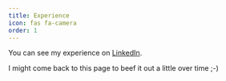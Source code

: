 ```yaml
---
title: Experience
icon: fas fa-camera
order: 1
---
```


You can see my experience on [LinkedIn](https://www.linkedin.com/in/tomwhiteley/).

I might come back to this page to beef it out a little over time ;-) 